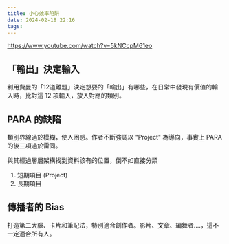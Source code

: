 ```yaml
---
title: 小心效率陷阱
date: 2024-02-18 22:16
tags:
---
```

https://www.youtube.com/watch?v=5kNCcpM61eo

## 「輸出」決定輸入
利用費曼的「12道難題」決定想要的「輸出」有哪些，在日常中發現有價值的輸入時，比對這 12 項輸入，放入對應的類別。


## PARA 的缺陷
類別界線過於模糊，使人困惑。作者不斷強調以 "Project" 為導向，事實上 PARA 的後三項過於雷同。

與其經過層層架構找到資料該有的位置，倒不如直接分類
1. 短期項目 (Project)
2. 長期項目

## 傳播者的 Bias 

打造第二大腦、卡片和筆記法，特別適合創作者。影片、文章、編舞者....，這不一定適合所有人。